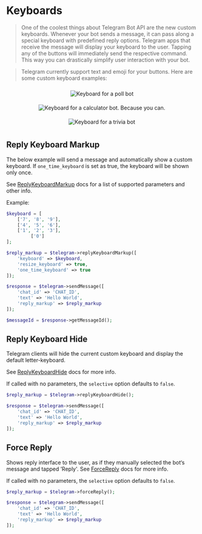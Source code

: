 # Keyboards

> One of the coolest things about Telegram Bot API are the new custom keyboards. Whenever your bot sends a message, it can pass along a special keyboard with predefined reply options. Telegram apps that receive the message will display your keyboard to the user. Tapping any of the buttons will immediately send the respective command. This way you can drastically simplify user interaction with your bot.

> Telegram currently support text and emoji for your buttons. Here are some custom keyboard examples:

<p align="center">
<img src="https://core.telegram.org/file/811140184/1/5YJxx-rostA/ad3f74094485fb97bd" title="Keyboard for a poll bot" style="max-height: 300px; padding: 10px 5px">
<img src="https://core.telegram.org/file/811140880/1/jS-YSVkDCNQ/b397dfcefc6da0dc70" title="Keyboard for a calculator bot. Because you can." style="max-height: 300px; padding: 10px 5px">
<img src="https://core.telegram.org/file/811140733/2/KoysqJKQ_kI/a1ee46a377796c3961" title="Keyboard for a trivia bot" style="max-height: 300px; padding: 10px 5px">
</p>

## Reply Keyboard Markup

The below example will send a message and automatically show a custom keyboard.
If `one_time_keyboard` is set as true, the keyboard will be shown only once.

See [ReplyKeyboardMarkup](https://core.telegram.org/bots/api#replykeyboardmarkup) docs for a list of supported parameters and other info.

Example:

```php
$keyboard = [
    ['7', '8', '9'],
    ['4', '5', '6'],
    ['1', '2', '3'],
         ['0']
];

$reply_markup = $telegram->replyKeyboardMarkup([
	'keyboard' => $keyboard,
	'resize_keyboard' => true,
	'one_time_keyboard' => true
]);

$response = $telegram->sendMessage([
	'chat_id' => 'CHAT_ID',
	'text' => 'Hello World',
	'reply_markup' => $reply_markup
]);

$messageId = $response->getMessageId();
```

## Reply Keyboard Hide

Telegram clients will hide the current custom keyboard and display the default letter-keyboard.

See [ReplyKeyboardHide](https://core.telegram.org/bots/api#replykeyboardhide) docs for more info.

If called with no parameters, the `selective` option defaults to `false`.

```php
$reply_markup = $telegram->replyKeyboardHide();

$response = $telegram->sendMessage([
	'chat_id' => 'CHAT_ID',
	'text' => 'Hello World',
	'reply_markup' => $reply_markup
]);
```

## Force Reply

Shows reply interface to the user, as if they manually selected the bot‘s message and tapped ’Reply'.
See [ForceReply](https://core.telegram.org/bots/api#forcereply) docs for more info.

If called with no parameters, the `selective` option defaults to `false`.

```php
$reply_markup = $telegram->forceReply();

$response = $telegram->sendMessage([
	'chat_id' => 'CHAT_ID',
	'text' => 'Hello World',
	'reply_markup' => $reply_markup
]);
```
